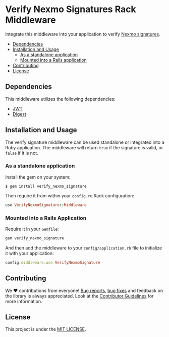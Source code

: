 # Verify Nexmo Signatures Rack Middleware
Integrate this middleware into your application to verify [Nexmo signatures](https://developer.nexmo.com/concepts/guides/signing-messages).

* [Dependencies](#requirements)
* [Installation and Usage](#installation-and-usage)
    * [As a standalone application](#as-a-standalone-application)
    * [Mounted into a Rails application](#mounted-into-a-rails-application)
* [Contributing](#contributing)
* [License](#license)

## Dependencies

This middleware utilizes the following dependencies:

* [JWT](https://github.com/jwt/ruby-jwt)
* [Digest](https://github.com/ruby/digest)

## Installation and Usage

The verify signature middleware can be used standalone or integrated into a Ruby application. The middleware will return `true` if the signature is valid, or `false` if it is not.

### As a standalone application

Install the gem on your system:

``` shell
$ gem install verify_nexmo_signature
```

Then require it from within your `config.ru` Rack configuration:

``` ruby
use VerifyNexmoSignature::Middleware
```

### Mounted into a Rails Application

Require it in your `Gemfile`:

```ruby
gem verify_nexmo_signature
```

And then add the middleware to your `config/application.rb` file to initialize it with your application:

```ruby
config.middleware.use VerifyNexmoSignature
```

## Contributing
We ❤️ contributions from everyone! [Bug reports](https://github.com/Nexmo/rack-verify-signature-middleware/issues), [bug fixes](https://github.com/Nexmo/rack-verify-signature-middleware/pulls) and feedback on the library is always appreciated. Look at the [Contributor Guidelines](https://github.com/Nexmo/rack-verify-signature-middleware/blob/master/CONTRIBUTING.md) for more information.

## License
This project is under the [MIT LICENSE](https://github.com/Nexmo/rack-verify-signature-middleware/blob/master/LICENSE).
